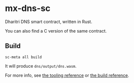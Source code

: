 # mx-dns-sc

Dharitri DNS smart contract, written in Rust.

You can also find a C version of the same contract.

## Build

`sc-meta all build`

It will produce `dns/output/dns.wasm`.

For more info, see [the tooling reference](https://docs.dharitri.com/developers/developer-reference/sc-meta) or [the build reference](https://docs.dharitri.com/developers/developer-reference/sc-build-reference).
